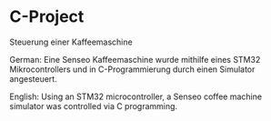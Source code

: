 # C-Project
Steuerung einer Kaffeemaschine 

German: Eine Senseo Kaffeemaschine wurde mithilfe eines STM32 Mikrocontrollers und in C-Programmierung durch einen Simulator angesteuert.

English: Using an STM32 microcontroller, a Senseo coffee machine simulator was controlled via C programming.
